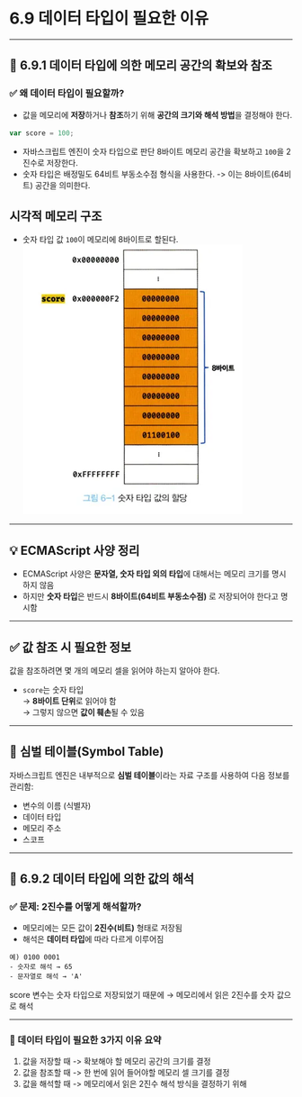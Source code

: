 # 6.9 데이터 타입이 필요한 이유

---

## 📌 6.9.1 데이터 타입에 의한 메모리 공간의 확보와 참조

### ✅ 왜 데이터 타입이 필요할까?

- 값을 메모리에 **저장**하거나 **참조**하기 위해 **공간의 크기와 해석 방법**을 결정해야 한다.

```js
var score = 100;
```

- 자바스크립트 엔진이 숫자 타입으로 판단 8바이트 메모리 공간을 확보하고 `100`을 2진수로 저장한다.
- 숫자 타입은 배정밀도 64비트 부동소수점 형식을 사용한다.
  -> 이는 8바이트(64비트) 공간을 의미한다.

## 시각적 메모리 구조

- 숫자 타입 값 `100`이 메모리에 8바이트로 할된다.
  ![숫자 타입 값의 할당](./image.png)

---

## 💡 ECMAScript 사양 정리

- ECMAScript 사양은 **문자열, 숫자 타입 외의 타입**에 대해서는 메모리 크기를 명시하지 않음
- 하지만 **숫자 타입**은 반드시 **8바이트(64비트 부동소수점)** 로 저장되어야 한다고 명시함

---

## ✅ 값 참조 시 필요한 정보

값을 참조하려면 몇 개의 메모리 셀을 읽어야 하는지 알아야 한다.

- `score`는 숫자 타입  
  → **8바이트 단위**로 읽어야 함  
  → 그렇지 않으면 **값이 훼손**될 수 있음

---

## 📎 심벌 테이블(Symbol Table)

자바스크립트 엔진은 내부적으로 **심벌 테이블**이라는 자료 구조를 사용하여 다음 정보를 관리함:

- 변수의 이름 (식별자)
- 데이터 타입
- 메모리 주소
- 스코프

---

## 📌 6.9.2 데이터 타입에 의한 값의 해석

### ✅ 문제: 2진수를 어떻게 해석할까?

- 메모리에는 모든 값이 **2진수(비트)** 형태로 저장됨
- 해석은 **데이터 타입**에 따라 다르게 이루어짐

```txt
예) 0100 0001
- 숫자로 해석 → 65
- 문자열로 해석 → 'A'
```

score 변수는 숫자 타입으로 저장되었기 때문에
→ 메모리에서 읽은 2진수를 숫자 값으로 해석

---

### 🧾 데이터 타입이 필요한 3가지 이유 요약

1. 값을 저장할 때 -> 확보해야 할 메모리 공간의 크기를 결정
2. 값을 참조할 때 -> 한 번에 읽어 들어야할 메모리 셀 크기를 결정
3. 값을 해석할 때 -> 메모리에서 읽은 2진수 해석 방식을 결정하기 위해
